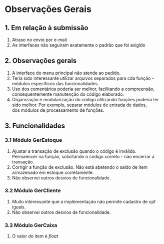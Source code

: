 # Observações Gerais

## 1. Em relação à submissão
1. Atraso no envio por e-mail
2. As interfaces não seguiram exatamente o padrão que foi exigido

## 2. Observações gerais
1. A interface do menu principal não atende ao pedido.
2. Teria sido interessante utilizar arquivos separados para cda função - módulos específicos das funcionalidades.
3. Uso dos comentários poderia ser melhor, facilitando a compreensão, consequentemente manutenção do código elaborado.
4. Organização e modularização do código utilizando funções poderia ter sido melhor. Por exemplo, separar módulos de entrada de dados,   
dos módulos de processamento de funções.  

## 3. Funcionalidades
### 3.1 Módulo GerEstoque
1. Ajustar a transação de exclusão quando o código é inválido. Permaencer na função, solicitando o código correto - não encerrar a transação.
2. Corrigir a função de exclusão. Não está abetendo o saldo de item armazenado em estoque corretamente.
3. Não observei outros desvios de funcionalidade.
### 3.2 Módulo GerCliente
1. Muito interessante que a implementação não permite cadastro de cpf iguais.
2. Não observei outros desvios de funcionalidade.
### 3.3 Módulo GerCaixa
1. O valor do item é *float* 

